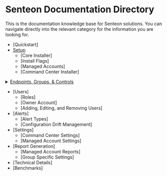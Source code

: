 # Senteon Documentation Directory
This is the documentation knowledge base for Senteon solutions. You can navigate directly into the relevant category for the information you are looking for. 


- [Quickstart]
- [Setup](installation.md)
  - [Core Installer]
  - [Install Flags]
  - [Managed Accounts]
  - [Command Center Installer]
<details>
  <summary><a href=EndpointConfiguration.md> Endpoints, Groups, & Controls</a></summary>
  <ul>
    <li><a href=EndpointConfiguration.md#controls>Controls</a>
      <ul>
        <li><a href=EndpointConfiguration.md#configuration-sets>Configuration Sets</a></li>
        <li><a href=EndpointConfiguration.md#control-information>Control Information</a></li>
        <li><a href=EndpointConfiguration.md#changing-configurations.md>Changing Configurations</a></li>
      </ul>
    </li>
    <li>[Endpoints](EndpointConfiguration.md#endpoints)</li>
    <li><a href=></a></li>
    <li><a href=></a></li>
    <li><a href=></a></li>
  </ul>
   
   
 - [Endpoint Listing](EndpointConfigurations.md#endpoint-listing)
    - [Endpoint Information](EndpointConfigurations.md#endpoint-information)
    - [Modifying Endpoints](EndpointConfigurations.md#modifying-endpoints)
       [Changing Groups](EndpointConfigurations.md#changing-groups)
       [Changing Controls](EndpointConfigurations.md#changing-controls)
     [Endpoint States](EndpointConfigurations.md#endpoint-states)
   [Groups](EndpointConfiguration.md#groups)
     [Group Info](EndpointConfigurations.md#group-info)
     [Group Modification](EndpointConfigurations.md#group-modification)
       [Moving Endpoints](EndpointConfigurations.md#moving-endpoints)
       [Making Exception Groups](EndpointConfigurations.md#making-exception-groups)
       [Merging Exception Groups](EndpointConfigurations.md#merging-exception-groups)
       [Converting Exception Groups to Management](EndpointConfigurations.md#converting-exception-groups)
       [Individual Control Modification](EndpointConfigurations.md#individual-control-modification)
       [New Management Group Creation](EndpointConfigurations.md#new-management-group-creation)
   [Endpoint Setup](EndpointConfiguration.md#setup)
     [Evaluation](EndpointConfigurations.md#evaluation)
     [Finalization Wizard](EndpointConfigurations.md#finalization-wizard)
</details>

- [Users]
  - [Roles]
  - [Owner Account]
  - [Adding, Editing, and Removing Users]
- [Alerts]
  - [Alert Types]
  - [Configuration Drift Management]
- [Settings]
  - [Command Center Settings]
  - [Managed Account Settings]
- [Report Generation]
  - [Managed Account Reports]
  - [Group Specific Settings] 
- [Technical Details]
-   [Benchmarks]
